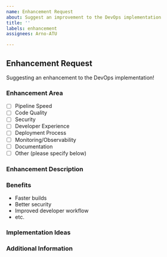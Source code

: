```yaml
---
name: Enhancement Request
about: Suggest an improvement to the DevOps implementation
title: ''
labels: enhancement
assignees: Arno-ATU

---
```


## Enhancement Request

Suggesting an enhancement to the DevOps implementation!

### Enhancement Area
<!-- Which area would this enhancement improve? -->
- [ ] Pipeline Speed
- [ ] Code Quality
- [ ] Security
- [ ] Developer Experience
- [ ] Deployment Process
- [ ] Monitoring/Observability
- [ ] Documentation
- [ ] Other (please specify below)

### Enhancement Description
<!-- Please describe your suggested enhancement in detail -->

### Benefits
<!-- What benefits would this enhancement bring? For example: -->
- Faster builds
- Better security
- Improved developer workflow
- etc.

### Implementation Ideas
<!-- Do you have ideas on how this could be implemented? -->

### Additional Information
<!-- Any additional context or reference links that might be helpful -->
